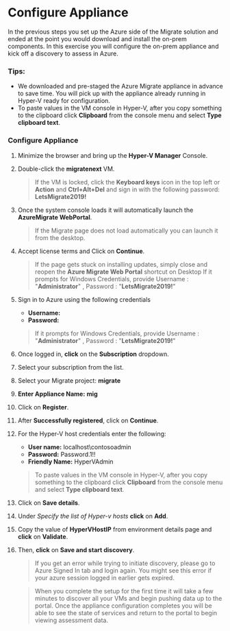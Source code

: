 # Configure Appliance

In the previous steps you set up the Azure side of the Migrate solution and ended at the point you would download and install the on-prem components.  In this exercise you will configure the on-prem appliance and kick off a discovery to assess in Azure.

### Tips:

  * We downloaded and pre-staged the Azure Migrate appliance in advance to save time.  You will pick up with the appliance already running in Hyper-V ready for configuration.
  * To paste values in the VM console in Hyper-V, after you copy something to the clipboard click **Clipboard** from the console menu and select **Type clipboard text**.


### Configure Appliance

1. Minimize the browser and bring up the **Hyper-V Manager** Console.
2. Double-click  the **migratenext** VM.

	>If the VM is locked, click the **Keyboard keys** icon in the top left or **Action** and **Ctrl+Alt+Del** and sign in with the following password: **LetsMigrate2019!**

3. Once the system console loads it will automatically launch  the **AzureMigrate WebPortal**.

	>If the Migrate page does not load automatically you can launch it from the desktop.

4. Accept license terms and Click on **Continue**.

	>If the page gets stuck on installing updates, simply close and reopen the <strong>Azure Migrate Web Portal</strong> shortcut on Desktop
	>If it prompts for Windows Credentials, provide 
	 Username : "**Administrator**" , 
	 Password : "**LetsMigrate2019!**"   
	 
5. Sign in to Azure using the following credentials

	* **Username:** <inject key="AzureAdUserEmail" />
	* **Password:** <inject key="AzureAdUserPassword" />
	
    >If it prompts for Windows Credentials, provide 
         Username : "**Administrator**" , 
	 Password : "**LetsMigrate2019!**"   
	 
6. Once logged in, **click** on the **Subscription** dropdown.
7. Select your subscription from the list.
8. Select your Migrate project: **migrate</copy>**
1. **Enter Appliance Name:** **mig**
1. Click on **Register**.
1. After **Successfully registered**, click on **Continue**.
1. For the Hyper-V host credentials enter the following:

	* **User name:** localhost\contosoadmin
	* **Password:** Password.1!!
	* **Friendly Name:** HyperVAdmin

    >To paste values in the VM console in Hyper-V, after you copy something to the clipboard click **Clipboard** from the console menu and select **Type clipboard text**.
    
13. Click on **Save details**.
14. Under *Specify the list of Hyper-v hosts* **click** on **Add**.
15. Copy the value of **HyperVHostIP** from environment details page and **click** on **Validate**.
16. Then, **click** on **Save and start discovery**.

	>If you get an error while trying to initiate discovery, please go to Azure Signed In tab and login again.
	>You might see this error if your azure session logged in earlier gets expired.
	
	>When you complete the setup for the first time it will take a few minutes to discover all your VMs and begin pushing data up to the portal.  Once the appliance configuration completes you will be able to see the state of services and return to the portal to begin viewing assessment data.
